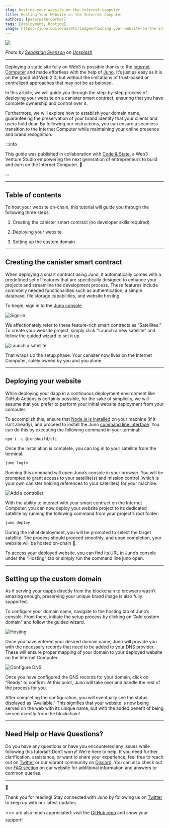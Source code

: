 ```yaml
---
slug: hosting-your-website-on-the-internet-computer
title: Hosting Your Website on the Internet Computer
authors: [peterpeterparker]
tags: [deployment, hosting]
image: https://juno.build/assets/images/hosting-your-website-on-the-internet-computer-d1eeb88827bd591ed552040dc47efea9.png
---
```


<head>
  <link rel="canonical" href="https://medium.com/code-state/hosting-your-website-on-the-internet-computer-in-minutes-with-juno-bf4d6d2d0347" />
</head>

![](./hosting-your-website-on-the-internet-computer.png)

_Photo by <a href="https://unsplash.com/@sebastiansvenson?utm_source=unsplash&utm_medium=referral&utm_content=creditCopyText">Sebastian Svenson</a> on <a href="https://unsplash.com/fr/photos/d2w-_1LJioQ?utm_source=unsplash&utm_medium=referral&utm_content=creditCopyText">Unsplash</a>_

---

Deploying a static site fully on Web3 is possible thanks to the [Internet Computer](https://internetcomputer.org/) and made effortless with the help of [Juno](https://juno.build/). It’s just as easy as it is on the good old Web 2.0, but without the limitations of trust-based or centralized approaches that may not be as beloved.

<!--truncate-->

In this article, we will guide you through the step-by-step process of deploying your website on a canister smart contract, ensuring that you have complete ownership and control over it.

Furthermore, we will explore how to establish your domain name, guaranteeing the preservation of your brand identity that your clients and users hold dear. By following our instructions, you can ensure a seamless transition to the Internet Computer while maintaining your online presence and brand recognition.

:::info

This guide was published in collaboration with [Code & State](https://www.codeandstate.com/), a Web3 Venture Studio empowering the next generation of entrepreneurs to build and earn on the Internet Computer. 🚀

:::

---

## Table of contents

To host your website on-chain, this tutorial will guide you through the following three steps:

1. Creating the canister smart contract (no developer skills required)

2. Deploying your website

3. Setting up the custom domain

---

## Creating the canister smart contract

When deploying a smart contract using Juno, it automatically comes with a predefined set of features that are specifically designed to enhance your projects and streamline the development process. These features include commonly needed functionalities such as authentication, a simple database, file storage capabilities, and website hosting.

To begin, sign in to the [Juno console](https://console.juno.build/).

![Sign-in](./sign-in.png)

We affectionately refer to these feature-rich smart contracts as “Satellites.” To create your website project, simply click “Launch a new satellite” and follow the guided wizard to set it up.

![Launch a satellite](./launch-a-satellite.png)

That wraps up the setup phase. Your canister now lives on the Internet Computer, solely owned by you and you alone.

---

## Deploying your website

While deploying your dapp in a continuous deployment environment like GitHub Actions is certainly possible, for the sake of simplicity, we will assume that you prefer to perform your initial website deployment from your computer.

To accomplish this, ensure that [Node.js is installed](https://nodejs.org/en/download) on your machine (if it isn’t already), and proceed to install the Juno [command line interface](https://juno.build/docs/reference/cli). You can do this by executing the following command in your terminal:

```bash
npm i -g @junobuild/cli
```

Once the installation is complete, you can log in to your satellite from the terminal.

```bash
juno login
```

Running this command will open Juno’s console in your browser. You will be prompted to grant access to your satellite(s) and mission control (which is your own canister holding references to your satellites) for your machine.

![Add a controller](./add-a-controller.png)

With the ability to interact with your smart contract on the Internet Computer, you can now deploy your website project to its dedicated satellite by running the following command from your project’s root folder:

```bash
juno deploy
```

During the initial deployment, you will be prompted to select the target satellite. The process should proceed smoothly, and upon completion, your website will be hosted on-chain 🎉.

To access your deployed website, you can find its URL in Juno’s console under the “Hosting” tab or simply run the command line juno open.

---

## Setting up the custom domain

As if serving your dapps directly from the blockchain to browsers wasn’t amazing enough, preserving your unique brand image is also fully supported.

To configure your domain name, navigate to the hosting tab of Juno’s console. From there, initiate the setup process by clicking on “Add custom domain” and follow the guided wizard.

![Hosting](./hosting.png)

Once you have entered your desired domain name, Juno will provide you with the necessary records that need to be added to your DNS provider. These will ensure proper mapping of your domain to your deployed website on the Internet Computer.

![Configure DNS](./configure-dns.png)

Once you have configured the DNS records for your domain, click on “Ready” to confirm. At this point, Juno will take over and handle the rest of the process for you.

After completing the configuration, you will eventually see the status displayed as “Available.” This signifies that your website is now being served on the web with its unique name, but with the added benefit of being served directly from the blockchain!

---

## Need Help or Have Questions?

Do you have any questions or have you encountered any issues while following this tutorial? Don’t worry! We’re here to help. If you need further clarification, assistance, or want to share your experience, feel free to reach out on [Twitter](https://twitter.com/junobuild) or our vibrant community on [Discord](https://discord.gg/wHZ57Z2RAG). You can also check out our [FAQ section](https://juno.build/docs/faq) on our website for additional information and answers to common queries.

---

👋

Thank you for reading! Stay connected with Juno by following us on [Twitter](https://twitter.com/junobuild) to keep up with our latest updates.

⭐️⭐️⭐️ are also much appreciated: visit the [GitHub repo](https://github.com/junobuild/juno) and show your support!
